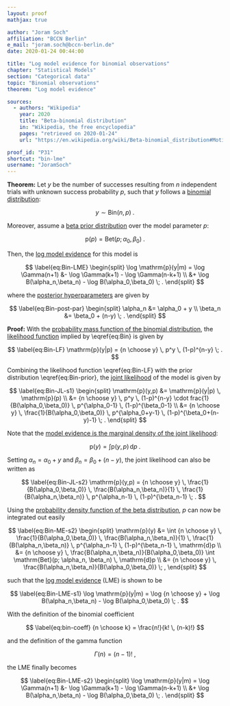 ```yaml
---
layout: proof
mathjax: true

author: "Joram Soch"
affiliation: "BCCN Berlin"
e_mail: "joram.soch@bccn-berlin.de"
date: 2020-01-24 00:44:00

title: "Log model evidence for binomial observations"
chapter: "Statistical Models"
section: "Categorical data"
topic: "Binomial observations"
theorem: "Log model evidence"

sources:
  - authors: "Wikipedia"
    year: 2020
    title: "Beta-binomial distribution"
    in: "Wikipedia, the free encyclopedia"
    pages: "retrieved on 2020-01-24"
    url: "https://en.wikipedia.org/wiki/Beta-binomial_distribution#Motivation_and_derivation"

proof_id: "P31"
shortcut: "bin-lme"
username: "JoramSoch"
---
```



**Theorem:** Let $y$ be the number of successes resulting from $n$ independent trials with unknown success probability $p$, such that $y$ follows a [binomial distribution](/D/bin):

$$ \label{eq:Bin}
y \sim \mathrm{Bin}(n,p) \; .
$$

Moreover, assume a [beta prior distribution](/P/bin-prior) over the model parameter $p$:

$$ \label{eq:Bin-prior}
\mathrm{p}(p) = \mathrm{Bet}(p; \alpha_0, \beta_0) \; .
$$

Then, the [log model evidence](/D/lme) for this model is

$$ \label{eq:Bin-LME}
\begin{split}
\log \mathrm{p}(y|m) = \log \Gamma(n+1) &- \log \Gamma(k+1) - \log \Gamma(n-k+1) \\
&+ \log B(\alpha_n,\beta_n) - \log B(\alpha_0,\beta_0) \; .
\end{split}
$$

where the [posterior hyperparameters](/D/post-hyp) are given by

$$ \label{eq:Bin-post-par}
\begin{split}
\alpha_n &= \alpha_0 + y \\
\beta_n &= \beta_0 + (n-y) \; .
\end{split}
$$


**Proof:** With the [probability mass function of the binomial distribution](/P/bin-pmf), the [likelihood function](/D/lf) implied by \eqref{eq:Bin} is given by

$$ \label{eq:Bin-LF}
\mathrm{p}(y|p) = {n \choose y} \, p^y \, (1-p)^{n-y} \; .
$$

Combining the likelihood function \eqref{eq:Bin-LF} with the prior distribution \eqref{eq:Bin-prior}, the [joint likelihood](/D/jl) of the model is given by

$$ \label{eq:Bin-JL-s1}
\begin{split}
\mathrm{p}(y,p) &= \mathrm{p}(y|p) \, \mathrm{p}(p) \\
&= {n \choose y} \, p^y \, (1-p)^{n-y} \cdot frac{1}{B(\alpha_0,\beta_0)} \, p^{\alpha_0-1} \, (1-p)^{\beta_0-1} \\
&= {n \choose y} \, \frac{1}{B(\alpha_0,\beta_0)} \, p^{\alpha_0+y-1} \, (1-p)^{\beta_0+(n-y)-1} \; .
\end{split}
$$

Note that the [model evidence is the marginal density of the joint likelihood](/D/ml):

$$ \label{eq:Bin-ME-s1}
\mathrm{p}(y) = \int \mathrm{p}(y,p) \, \mathrm{d}p \; .
$$

Setting $\alpha_n = \alpha_0 + y$ and $\beta_n = \beta_0 + (n-y)$, the joint likelihood can also be written as

$$ \label{eq:Bin-JL-s2}
\mathrm{p}(y,p) = {n \choose y} \, \frac{1}{B(\alpha_0,\beta_0)} \, \frac{B(\alpha_n,\beta_n)}{1} \, \frac{1}{B(\alpha_n,\beta_n)} \, p^{\alpha_n-1} \, (1-p)^{\beta_n-1} \; .
$$

Using the [probability density function of the beta distribution](/P/beta-pdf), $p$ can now be integrated out easily

$$ \label{eq:Bin-ME-s2}
\begin{split}
\mathrm{p}(y) &= \int {n \choose y} \, \frac{1}{B(\alpha_0,\beta_0)} \, \frac{B(\alpha_n,\beta_n)}{1} \, \frac{1}{B(\alpha_n,\beta_n)} \, p^{\alpha_n-1} \, (1-p)^{\beta_n-1} \, \mathrm{d}p \\
&= {n \choose y} \, \frac{B(\alpha_n,\beta_n)}{B(\alpha_0,\beta_0)} \int \mathrm{Bet}(p; \alpha_n, \beta_n) \, \mathrm{d}p \\
&= {n \choose y} \, \frac{B(\alpha_n,\beta_n)}{B(\alpha_0,\beta_0)} \; ,
\end{split}
$$

such that the [log model evidence](/D/lme) (LME) is shown to be

$$ \label{eq:Bin-LME-s1}
\log \mathrm{p}(y|m) = \log {n \choose y} + \log B(\alpha_n,\beta_n) - \log B(\alpha_0,\beta_0) \; .
$$

With the definition of the binomial coefficient

$$ \label{eq:bin-coeff}
{n \choose k} = \frac{n!}{k! \, (n-k)!}
$$

and the definition of the gamma function

$$ \label{eq:gam-fct}
\Gamma(n) = (n-1)! \; ,
$$

the LME finally becomes

$$ \label{eq:Bin-LME-s2}
\begin{split}
\log \mathrm{p}(y|m) = \log \Gamma(n+1) &- \log \Gamma(k+1) - \log \Gamma(n-k+1) \\
&+ \log B(\alpha_n,\beta_n) - \log B(\alpha_0,\beta_0) \; .
\end{split}
$$